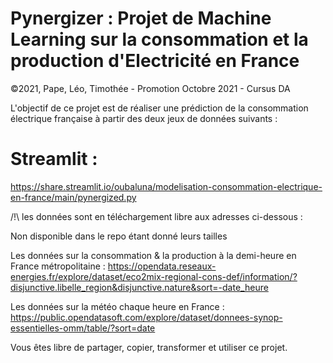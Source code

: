 # Pynergizer : Projet de Machine Learning sur la consommation et la production d'Electricité en France

©2021, Pape, Léo, Timothée - Promotion Octobre 2021 - Cursus DA

L'objectif de ce projet est de réaliser une prédiction de la consommation électrique française à partir des deux jeux de données suivants :

# Streamlit : 

https://share.streamlit.io/oubaluna/modelisation-consommation-electrique-en-france/main/pynergized.py

/!\ les données sont en téléchargement libre aux adresses ci-dessous :

Non disponible dans le repo étant donné leurs tailles

Les données sur la consommation & la production à la demi-heure en France métropolitaine : https://opendata.reseaux-energies.fr/explore/dataset/eco2mix-regional-cons-def/information/?disjunctive.libelle_region&disjunctive.nature&sort=-date_heure

Les données sur la météo chaque heure en France : https://public.opendatasoft.com/explore/dataset/donnees-synop-essentielles-omm/table/?sort=date

Vous êtes libre de partager, copier, transformer et utiliser ce projet.
